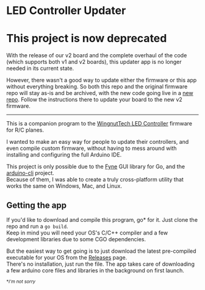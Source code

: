# LED Controller Updater

# This project is now deprecated
With the release of our v2 board and the complete overhaul of the code (which supports both v1 and v2 boards), this updater app is no longer needed in its current state.

However, there wasn't a good way to update either the firmware or this app without everything breaking. So both this repo and the original firmware repo will stay as-is and be archived, with the new code going live in a [new repo](https://github.com/wingnut-tech/LEDControllerV2). Follow the instructions there to update your board to the new v2 firmware.

---

This is a companion program to the [WingnutTech LED Controller](https://github.com/wingnut-tech/LEDController) firmware for R/C planes.

I wanted to make an easy way for people to update their controllers, and even compile custom firmware, without having to mess around with installing and configuring the full Arduino IDE.

This project is only possible due to the [Fyne](https://fyne.io/) GUI library for Go, and the [arduino-cli](https://github.com/arduino/arduino-cli) project.  
Because of them, I was able to create a truly cross-platform utility that works the same on Windows, Mac, and Linux.

## Getting the app

If you'd like to download and compile this program, go* for it. Just clone the repo and run a `go build`.  
Keep in mind you will need your OS's C/C++ compiler and a few development libraries due to some CGO dependencies.

But the easiest way to get going is to just download the latest pre-compiled executable for your OS from the [Releases](https://github.com/reyemxela/LEDControllerUpdater/releases) page.  
There's no installation, just run the file. The app takes care of downloading a few arduino core files and libraries in the background on first launch.



<sub>\**I'm not sorry</sub>*

